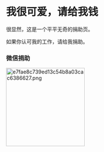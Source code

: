 # 我很可爱，请给我钱

很显然，这是一个平平无奇的捐助页。

如果你认可我的工作，请给我捐助。

### 微信捐助

<img title="" src="https://img-cdn.haozi.xyz/2023/02/01/e7fae8c739ed13c54b8a03cac6386627.png" alt="e7fae8c739ed13c54b8a03cac6386627.png" width="215">
